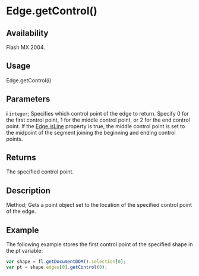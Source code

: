 # Edge.getControl()

## Availability

Flash MX 2004.

## Usage

Edge.getControl(i)

## Parameters

**i** `integer`; Specifies which control point of the edge to return. Specify 0 for the first control point, 1 for the middle control point, or 2 for the end control point. If the [Edge.isLine](../Edge_object/Edge4.md) property is true, the middle control point is set to the midpoint of the segment joining the beginning and ending control points.

## Returns

The specified control point.

## Description

Method; Gets a point object set to the location of the specified control point of the edge.

## Example

The following example stores the first control point of the specified shape in the pt variable:

```javascript
var shape = fl.getDocumentDOM().selection[0];
var pt = shape.edges[0].getControl(0);
```
